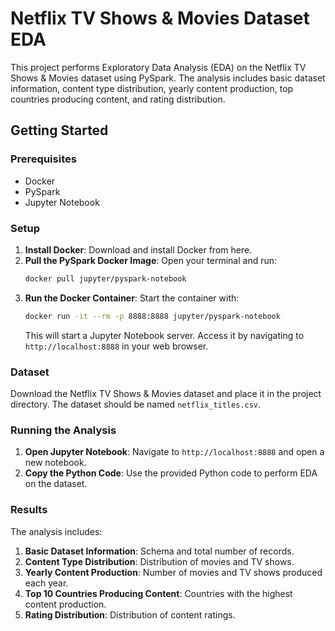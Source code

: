 # Netflix TV Shows & Movies Dataset EDA

This project performs Exploratory Data Analysis (EDA) on the Netflix TV Shows & Movies dataset using PySpark. The analysis includes basic dataset information, content type distribution, yearly content production, top countries producing content, and rating distribution.

## Getting Started

### Prerequisites

- Docker
- PySpark
- Jupyter Notebook

### Setup

1. **Install Docker**: Download and install Docker from here.
2. **Pull the PySpark Docker Image**: Open your terminal and run:
   ```bash
   docker pull jupyter/pyspark-notebook
   ```
3. **Run the Docker Container**: Start the container with:
   ```bash
   docker run -it --rm -p 8888:8888 jupyter/pyspark-notebook
   ```
   This will start a Jupyter Notebook server. Access it by navigating to `http://localhost:8888` in your web browser.

### Dataset

Download the Netflix TV Shows & Movies dataset and place it in the project directory. The dataset should be named `netflix_titles.csv`.

### Running the Analysis

1. **Open Jupyter Notebook**: Navigate to `http://localhost:8888` and open a new notebook.
2. **Copy the Python Code**: Use the provided Python code to perform EDA on the dataset.


### Results

The analysis includes:
1. **Basic Dataset Information**: Schema and total number of records.
2. **Content Type Distribution**: Distribution of movies and TV shows.
3. **Yearly Content Production**: Number of movies and TV shows produced each year.
4. **Top 10 Countries Producing Content**: Countries with the highest content production.
5. **Rating Distribution**: Distribution of content ratings.

